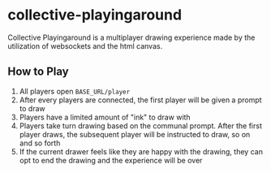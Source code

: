# collective-playingaround

Collective Playingaround is a multiplayer drawing experience made by the utilization of websockets and the html canvas.

## How to Play
1. All players open `BASE_URL/player`
2. After every players are connected, the first player will be given a prompt to draw
3. Players have a limited amount of "ink" to draw with
4. Players take turn drawing based on the communal prompt. After the first player draws, the subsequent player will be instructed to draw, so on and so forth
5. If the current drawer feels like they are happy with the drawing, they can opt to end the drawing and the experience will be over
